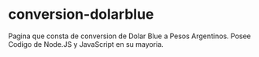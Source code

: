 # conversion-dolarblue
Pagina que consta de conversion de Dolar Blue a Pesos Argentinos. Posee Codigo de Node.JS y JavaScript en su mayoria.
